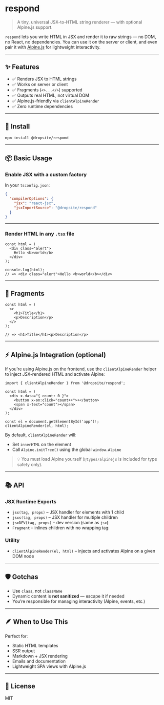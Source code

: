 # respond

> A tiny, universal JSX-to-HTML string renderer — with optional Alpine.js support.

`respond` lets you write HTML in JSX and render it to raw strings — no DOM, no React, no dependencies. You can use it on the server or client, and even pair it with [Alpine.js](https://alpinejs.dev/) for lightweight interactivity.

---

## ✨ Features

- ✅ Renders JSX to HTML strings
- ✅ Works on server or client
- ✅ Fragments (`<>...</>`) supported
- ✅ Outputs real HTML, not virtual DOM
- ✅ Alpine.js-friendly via `clientAlpineRender`
- ✅ Zero runtime dependencies

---

## 🚀 Install

```bash
npm install @dropsite/respond
```

---

## 📦 Basic Usage

### Enable JSX with a custom factory

In your `tsconfig.json`:

```json
{
  "compilerOptions": {
    "jsx": "react-jsx",
    "jsxImportSource": "@dropsite/respond"
  }
}
```

---

### Render HTML in any `.tsx` file

```tsx
const html = (
  <div class="alert">
    Hello <b>world</b>
  </div>
);

console.log(html);
// => <div class="alert">Hello <b>world</b></div>
```

---

## 🧩 Fragments

```tsx
const html = (
  <>
    <h1>Title</h1>
    <p>Description</p>
  </>
);

// => <h1>Title</h1><p>Description</p>
```

---

## ⚡ Alpine.js Integration (optional)

If you're using Alpine.js on the frontend, use the `clientAlpineRender` helper to inject JSX-rendered HTML and activate Alpine:

```tsx
import { clientAlpineRender } from '@dropsite/respond';

const html = (
  <div x-data="{ count: 0 }">
    <button x-on:click="count++">+</button>
    <span x-text="count"></span>
  </div>
);

const el = document.getElementById('app')!;
clientAlpineRender(el, html);
```

By default, `clientAlpineRender` will:
- Set `innerHTML` on the element
- Call `Alpine.initTree()` using the global `window.Alpine`

> 💡 You must load Alpine yourself (`@types/alpinejs` is included for type safety only).

---

## 📚 API

### JSX Runtime Exports

- `jsx(tag, props)` – JSX handler for elements with 1 child
- `jsxs(tag, props)` – JSX handler for multiple children
- `jsxDEV(tag, props)` – dev version (same as `jsx`)
- `Fragment` – inlines children with no wrapping tag

### Utility

- `clientAlpineRender(el, html)` – injects and activates Alpine on a given DOM node

---

## 🛡 Gotchas

- Use `class`, not `className`
- Dynamic content is **not sanitized** — escape it if needed
- You’re responsible for managing interactivity (Alpine, events, etc.)

---

## 🪶 When to Use This

Perfect for:

- Static HTML templates
- SSR output
- Markdown + JSX rendering
- Emails and documentation
- Lightweight SPA views with Alpine.js

---

## 📝 License

MIT